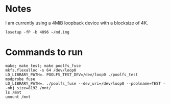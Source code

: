 # Notes

I am currently using a 4MiB loopback device with a blocksize of 4K.

```
losetup -fP -b 4096 ~/md.img
```

# Commands to run

```
make; make test; make poolfs_fuse
mkfs.flexalloc -s 64 /dev/loop0
LD_LIBRARY_PATH=. POOLFS_TEST_DEV=/dev/loop0 ./poolfs_test
modprobe fuse
LD_LIBRARY_PATH=. ./poolfs_fuse --dev_uri=/dev/loop0 --poolname=TEST --obj_size=8192 /mnt/
ls /mnt
umount /mnt
```
